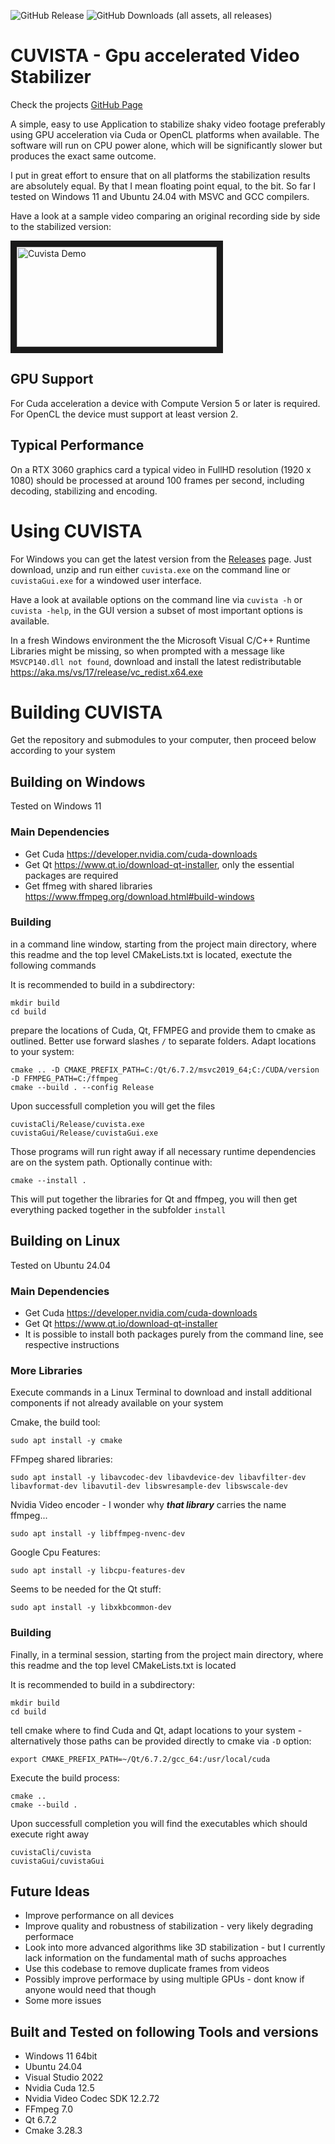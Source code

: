 ![GitHub Release](https://img.shields.io/github/v/release/RainerMtb/cuvista)
![GitHub Downloads (all assets, all releases)](https://img.shields.io/github/downloads/RainerMtb/cuvista/total)
# CUVISTA - Gpu accelerated Video Stabilizer
Check the projects [GitHub Page](https://rainermtb.github.io/cuvista)

A simple, easy to use Application to stabilize shaky video footage preferably using GPU acceleration via Cuda or OpenCL platforms when available. The software will run on CPU power alone, which will be significantly slower but produces the exact same outcome.

I put in great effort to ensure that on all platforms the stabilization results are absolutely equal. By that I mean floating point equal, to the bit. So far I tested on Windows 11 and Ubuntu 24.04 with MSVC and GCC compilers.

Have a look at a sample video comparing an original recording side by side to the stabilized version:

<a href="http://www.youtube.com/watch?feature=player_embedded&v=kD84VqBurZc" target="_blank">
<img src="http://img.youtube.com/vi/kD84VqBurZc/mqdefault.jpg" alt="Cuvista Demo" width="320" height="160" border="10"/>
</a>

## GPU Support
For Cuda acceleration a device with Compute Version 5 or later is required. For OpenCL the device must support at least version 2.

## Typical Performance

On a RTX 3060 graphics card a typical video in FullHD resolution (1920 x 1080) should be processed at around 100 frames per second, including decoding, stabilizing and encoding.

# Using CUVISTA
For Windows you can get the latest version from the [Releases](https://github.com/RainerMtb/cuvista/releases) page. Just download, unzip and run either ```cuvista.exe``` on the command line or ```cuvistaGui.exe``` for a windowed user interface. 

Have a look at available options on the command line via ```cuvista -h``` or ```cuvista -help```, in the GUI version a subset of most important options is available.

In a fresh Windows environment the the Microsoft Visual C/C++ Runtime Libraries might be missing, so when prompted with a message like ```MSVCP140.dll not found```, download and install the latest redistributable https://aka.ms/vs/17/release/vc_redist.x64.exe

# Building CUVISTA
Get the repository and submodules to your computer, then proceed below according to your system
## Building on Windows
Tested on Windows 11
### Main Dependencies

- Get Cuda https://developer.nvidia.com/cuda-downloads
- Get Qt https://www.qt.io/download-qt-installer, only the essential packages are required
- Get ffmeg with shared libraries https://www.ffmpeg.org/download.html#build-windows


### Building
in a command line window, starting from the project main directory, where this readme and the top level CMakeLists.txt is located, exectute the following commands

It is recommended to build in a subdirectory:
```
mkdir build
cd build
```
prepare the locations of Cuda, Qt, FFMPEG and provide them to cmake as outlined. Better use forward slashes ```/``` to separate folders. Adapt locations to your system:
```
cmake .. -D CMAKE_PREFIX_PATH=C:/Qt/6.7.2/msvc2019_64;C:/CUDA/version -D FFMPEG_PATH=C:/ffmpeg
cmake --build . --config Release
```
Upon successfull completion you will get the files
```
cuvistaCli/Release/cuvista.exe
cuvistaGui/Release/cuvistaGui.exe
```
Those programs will run right away if all necessary runtime dependencies are on the system path. Optionally continue with:
```
cmake --install .
```
This will put together the libraries for Qt and ffmpeg, you will then get everything packed together in the subfolder ```install```


## Building on Linux
Tested on Ubuntu 24.04
### Main Dependencies

- Get Cuda https://developer.nvidia.com/cuda-downloads 
- Get Qt https://www.qt.io/download-qt-installer 
- It is possible to install both packages purely from the command line, see respective instructions

### More Libraries
Execute commands in a Linux Terminal to download and install additional components if not already available on your system

Cmake, the build tool:
```
sudo apt install -y cmake
```
FFmpeg shared libraries:
```
sudo apt install -y libavcodec-dev libavdevice-dev libavfilter-dev libavformat-dev libavutil-dev libswresample-dev libswscale-dev
```
Nvidia Video encoder - I wonder why ***that library*** carries the name ffmpeg...
```
sudo apt install -y libffmpeg-nvenc-dev
```
Google Cpu Features:
```
sudo apt install -y libcpu-features-dev
```
Seems to be needed for the Qt stuff:
```
sudo apt install -y libxkbcommon-dev
```
### Building
Finally, in a terminal session, starting from the project main directory, where this readme and the top level CMakeLists.txt is located

It is recommended to build in a subdirectory:
```
mkdir build
cd build
```
tell cmake where to find Cuda and Qt, adapt locations to your system - alternatively those paths can be provided directly to cmake via ```-D``` option:
```
export CMAKE_PREFIX_PATH=~/Qt/6.7.2/gcc_64:/usr/local/cuda
```
Execute the build process:
```
cmake ..
cmake --build .
```
Upon successfull completion you will find the executables which should execute right away
```
cuvistaCli/cuvista
cuvistaGui/cuvistaGui
```

## Future Ideas
- Improve performance on all devices
- Improve quality and robustness of stabilization - very likely degrading performace
- Look into more advanced algorithms like 3D stabilization - but I currently lack information on the fundamental math of suchs approaches
- Use this codebase to remove duplicate frames from videos
- Possibly improve performace by using multiple GPUs - dont know if anyone would need that though
- Some more issues

## Built and Tested on following Tools and versions
- Windows 11 64bit
- Ubuntu 24.04
- Visual Studio 2022
- Nvidia Cuda 12.5
- Nvidia Video Codec SDK 12.2.72
- FFmpeg 7.0
- Qt 6.7.2
- Cmake 3.28.3
